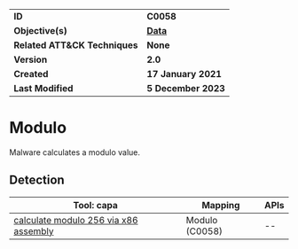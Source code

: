<table>
<tr>
<td><b>ID</b></td>
<td><b>C0058</b></td>
</tr>
<tr>
<td><b>Objective(s)</b></td>
<td><b><a href="../data">Data</a></b></td>
</tr>
<tr>
<td><b>Related ATT&CK Techniques</b></td>
<td><b>None</b></td>
</tr>
<tr>
<td><b>Version</b></td>
<td><b>2.0</b></td>
</tr>
<tr>
<td><b>Created</b></td>
<td><b>17 January 2021</b></td>
</tr>
<tr>
<td><b>Last Modified</b></td>
<td><b>5 December 2023</b></td>
</tr>
</table>


# Modulo

Malware calculates a modulo value.

## Detection

|Tool: capa|Mapping|APIs|
|---|---|---|
|[calculate modulo 256 via x86 assembly](https://github.com/mandiant/capa-rules/blob/master/lib/calculate-modulo-256-via-x86-assembly.yml)|Modulo (C0058)|--|
